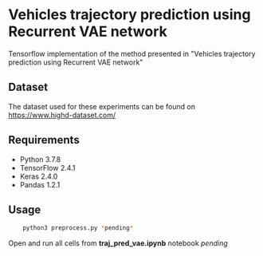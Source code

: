 # Vehicles trajectory prediction using Recurrent VAE network

Tensorflow implementation of the method presented in "Vehicles trajectory prediction using Recurrent VAE network"

## Dataset

The dataset used for these experiments can be found on https://www.highd-dataset.com/

## Requirements

  * Python 3.7.8
  * TensorFlow 2.4.1
  * Keras 2.4.0
  * Pandas 1.2.1
  
## Usage

```bash
    python3 preprocess.py *pending*
```

Open and run all cells from **traj_pred_vae.ipynb** notebook *pending*

